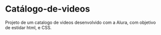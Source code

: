 # Catálogo-de-videos

Projeto de um catalogo de videos desenvolvido com a Alura, com objetivo de estidar html, e CSS.
